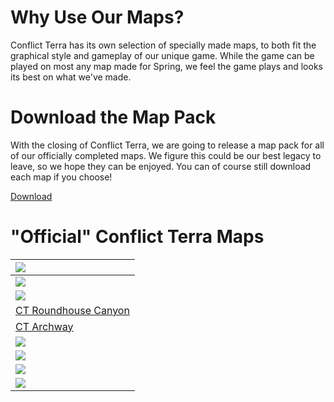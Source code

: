 # Why Use Our Maps? #
Conflict Terra has its own selection of specially made maps, to both fit the graphical style and gameplay of our unique game.  While the game can be played on most any map made for Spring, we feel the game plays and looks its best on what we've made.

# Download the Map Pack #
With the closing of Conflict Terra, we are going to release a map pack for all of our officially completed maps.  We figure this could be our best legacy to leave, so we hope they can be enjoyed.  You can of course still download each map if you choose!

[Download](http://conflictterra.googlecode.com/files/CT_Map_Pack.7z)

# "Official" Conflict Terra Maps #

|[![](http://img6.imageshack.us/img6/9195/eurekale.png)](http://code.google.com/p/conflictterra/wiki/MapEureka)|
|:-------------------------------------------------------------------------------------------------------------|
|[![](http://img30.imageshack.us/img30/1753/fishbonele.png)](http://code.google.com/p/conflictterra/wiki/MapFishboneRidge)|
|[![](http://img823.imageshack.us/img823/9595/tumblebrushle.png)](http://code.google.com/p/conflictterra/wiki/MapTumblebrushBasin)|
|[CT Roundhouse Canyon](http://code.google.com/p/conflictterra/wiki/MapRoundhouseCanyon)                       |
|[CT Archway](http://code.google.com/p/conflictterra/wiki/MapArchway)                                          |
|[![](http://img228.imageshack.us/img228/5227/eitbyeitle.png)](http://code.google.com/p/conflictterra/wiki/MapEitbyeitGorge)|
|[![](http://img51.imageshack.us/img51/3395/lunale.png)](http://code.google.com/p/conflictterra/wiki/MapConflictLuna)|
|[![](http://img197.imageshack.us/img197/3637/pathwinderle.png)](http://code.google.com/p/conflictterra/wiki/MapPathwinder)|
|[![](http://img821.imageshack.us/img821/9725/threewayle.png)](http://code.google.com/p/conflictterra/wiki/MapThreeway)|